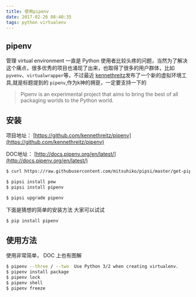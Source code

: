 ```yaml
---
title: 使用pipenv
date: 2017-02-26 08:40:35
tags: python virtualenv
---
```


## pipenv

管理 virtual environment 一直是 Python 使用者比较头疼的问题，当然为了解决这个痛点，很多优秀的项目也涌现了出来，也取得了很多的用户群体，比如 `pyvenv`、`virtualwrapper`等，不过最近 [kennethreitz](https://github.com/kennethreitz)发布了一个新的虚拟环境工具,就是标题提到的 `pipenv`,作为k神的拥趸，一定要支持一下的

> Pipenv is an experimental project that aims to bring the best of all packaging worlds to the Python world.

## 安装

项目地址： [https://github.com/kennethreitz/pipenv](https://github.com/kennethreitz/pipenv)

DOC地址： [http://docs.pipenv.org/en/latest/](http://docs.pipenv.org/en/latest/)

```bash
$ curl https://raw.githubusercontent.com/mitsuhiko/pipsi/master/get-pipsi.py | python

$ pipsi install pew
$ pipsi install pipenv

$ pipsi upgrade pipenv
```

下面是猜想的简单的安装方法 大家可以试试

```bash
$ pip install pipenv
```

## 使用方法

使用非常简单， DOC 上也有图解

```bash
$ pipenv --three / --two  Use Python 3/2 when creating virtualenv.
$ pipenv install package
$ pipenv lock
$ pipenv shell
$ pipenv freeze
```
